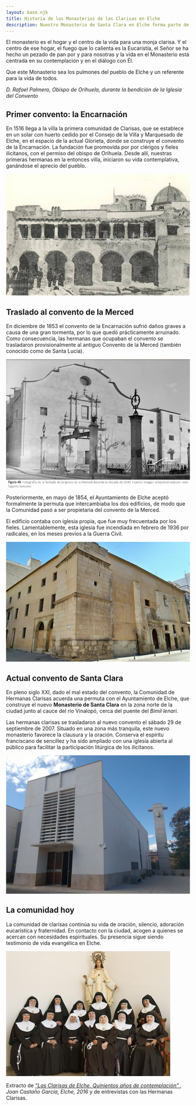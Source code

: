```yaml
---
layout: base.njk
title: Historia de los Monasterios de las Clarisas en Elche
description: Nuestro Monasterio de Santa Clara en Elche forma parte de la vida de la ciudad desde hace más de 500 años. Historia, fe y tradición en el corazón de Elche.
---
```


<p>El monasterio es el hogar y el centro de la vida para una monja clarisa. Y el centro de ese hogar, el fuego que lo calienta es la Eucaristía, el Señor se ha hecho un pezado de pan por y para nosotras y la vida en el Monasterio está centrada en su contemplación y en el diálogo con Él.</p>

<p class="frase-impacto">Que este Monasterio sea los pulmones del pueblo de Elche y un referente para la vida de todos.</p>
<em>D. Rafael Palmero, Obispo de Orihuela, durante la bendición de la Iglesia del Convento</em>

<h2>Primer convento: la Encarnación</h2>

<p>
  En 1516 llega a la villa la primera comunidad de Clarisas, que se establece en un solar con huerto cedido por el Consejo de la Villa y Marquesado de Elche, en el espacio de la actual Glorieta, donde se construye el convento de la Encarnación. La fundación fue promovida por por clérigos y fieles ilicitanos, con el permiso del obispo de Orihuela. Desde allí, nuestras primeras hermanas en la entonces villa, iniciaron su vida contemplativa, ganándose el aprecio del pueblo.
</p>

<img src="/imagenes/convento-encarnacion.jpg" alt="Antiguo convento de la Encarnación" />

<h2>Traslado al convento de la Merced</h2>

<p>
  En diciembre de 1853 el convento de la Encarnación sufrió daños graves a causa de una gran tormenta, por lo que quedó prácticamente arruinado. Como consecuencia, las hermanas que ocupaban el convento se trasladaron provisionalmente al antiguo Convento de la Merced (también conocido como de Santa Lucía).
</p>

<img src="/imagenes/convento-merced-1.jpg" alt="Fachada del convento de la Merced" />

<p>
  Posteriormente, en mayo de 1854, el Ayuntamiento de Elche aceptó formalmente la permuta que intercambiaba los dos edificios, de modo que la Comunidad pasó a ser propietaria del convento de la Merced.
</p>

<p>
  El edificio contaba con iglesia propia, que fue muy frecuentada por los fieles. Lamentablemente, esta iglesia fue incendiada en febrero de 1936 por radicales, en los meses previos a la Guerra Civil.
</p>

<img src="/imagenes/convento-merced-2.jpg" alt="Interior del convento de la Merced" />

<p></p>

<h2>Actual convento de Santa Clara</h2>

<p>
  En pleno siglo XXI, dado el mal estado del convento, la Comunidad de Hermanas Clarisas acuerda una permuta con el Ayuntamiento de Elche, que construye el nuevo <strong>Monasterio de Santa Clara</strong> en la zona norte de la ciudad junto al cauce del río Vinalopó, cerca del puente del <em>Bimil·lenari</em>.
</p>

<p>
  Las hermanas clarisas se trasladaron al nuevo convento el sábado 29 de septiembre de 2007. Situado en una zona más tranquila, este nuevo monasterio favorece la clausura y la oración. Conserva el espíritu franciscano de sencillez y ha sido ampliado con una iglesia abierta al público para facilitar la participación litúrgica de los ilicitanos.
</p>

<img src="/imagenes/convento-santa-clara.jpg" alt="Convento actual de Santa Clara" />

<h2>La comunidad hoy</h2>

<p>
  La comunidad de clarisas continúa su vida de oración, silencio, adoración eucarística y fraternidad. En contacto con la ciudad, acogen a quienes se acercan con necesidades espirituales. Su presencia sigue siendo testimonio de vida evangélica en Elche.
</p>

<img src="/imagenes/comunidad-actual.jpg" alt="Comunidad actual de Clarisas en Elche" />

Extracto de <cite>
  <a href="https://publicaciones.elche.me/Clarisas/mobile/index.html" target="_blank" rel="noopener noreferrer">
    <em>“Las Clarisas de Elche. Quinientos años de contemplación”</em>
</a>, Joan Castaño García, Elche, 2016
</cite> y de entrevistas con las Hermanas Clarisas.

